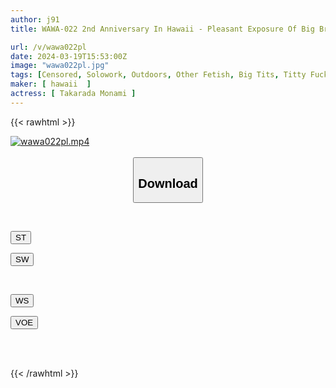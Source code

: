 ```yaml
---
author: j91
title: WAWA-022 2nd Anniversary In Hawaii - Pleasant Exposure Of Big Breasts! ! Monami Takarada Monami

url: /v/wawa022pl
date: 2024-03-19T15:53:00Z
image: "wawa022pl.jpg"
tags: [Censored, Solowork, Outdoors, Other Fetish, Big Tits, Titty Fuck, Footjob, Busty Fetish, Swimsuit, Love, Date	]
maker: [ hawaii  ]
actress: [ Takarada Monami ]
---
```



{{< rawhtml >}}

<div class="video" data-videoid="VPJeqed7VKsKRKK">
    <a href="javascript:;">
        <img src="/v/wawa022pl/wawa022pl.jpg" width="WIDTH" height="HEIGHT" alt="wawa022pl.mp4" loading="lazy">
    </a>
</div>

<script type="text/javascript" src="https://j91.asia/asset/on-demand-st.js"></script>

<br>
  <link rel="stylesheet" href="https://j91.asia/asset/bs5.css">
  
  <center>
  <button class="btn btn-primary" type="button" data-bs-toggle="collapse" data-bs-target=".multi-collapse" aria-expanded="false" aria-controls="multiCollapseExample1 multiCollapseExample2"><h2>Download</h2></button></center>
</p>
<div class="row">
  <div class="col">
    <div class="collapse multi-collapse" id="multiCollapseExample1">
      <div class="card card-body">
	      	      <br>
<div class="buttons">  
<p><a href="https://streamtape.to/v/VPJeqed7VKsKRKK" target="_blank"><button class="btn-hover color-3"><i class="fa fa-download"></i> ST</button></a></p>
<p><a href="https://asnwish.com/5dl950v2h2av" target="_blank"><button class="btn-hover color-2"><i class="fa fa-download"></i> SW</button></a></p></div>
    </div>
  </div>
</div>
  <div class="col">
    <div class="collapse multi-collapse" id="multiCollapseExample2">
      <div class="card card-body">
	      <br>
<div class="buttons">
<p><a href="https://wolfstream.tv/0kzobjjjvcys"><button class="btn-hover color-9"><i class="fa fa-download"></i> WS</button></a></p>
<p><a href="https://voe.sx/mhc8uaywzssw"><button class="btn-hover color-8"><i class="fa fa-download"></i> VOE</button></a></p></div>
<br><br>
      </div>
    </div>
  </div>
</div>

{{< /rawhtml >}}